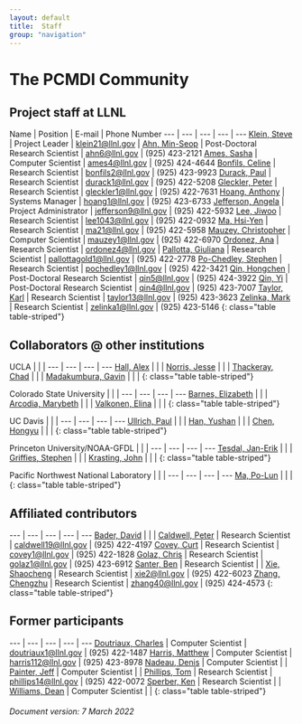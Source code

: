 ```yaml
---
layout: default
title:  Staff
group: "navigation"
---
```


# The PCMDI Community

## Project staff at LLNL

Name | Position | E-mail | Phone Number
--- | --- | --- | --- | ---
[Klein, Steve][klein] | Project Leader | klein21@llnl.gov |
[Ahn, Min-Seop][ahn] | Post-Doctoral Research Scientist | ahn6@llnl.gov | (925) 423-2121
[Ames, Sasha][ames] | Computer Scientist | ames4@llnl.gov | (925) 424-4644
[Bonfils, Celine][bonfils] | Research Scientist | bonfils2@llnl.gov | (925) 423-9923
[Durack, Paul][durack] | Research Scientist | durack1@llnl.gov | (925) 422-5208
[Gleckler, Peter][gleckler] | Research Scientist | gleckler1@llnl.gov | (925) 422-7631
[Hoang, Anthony][hoang] | Systems Manager | hoang1@llnl.gov | (925) 423-6733
[Jefferson, Angela][jefferson] | Project Administrator | jefferson9@llnl.gov | (925) 422-5932
[Lee, Jiwoo][lee] | Research Scientist | lee1043@llnl.gov | (925) 422-0932
[Ma, Hsi-Yen][ma] | Research Scientist | ma21@llnl.gov | (925) 422-5958
[Mauzey, Christopher][mauzey] | Computer Scientist | mauzey1@llnl.gov | (925) 422-6970
[Ordonez, Ana][ordonez] | Research Scientist | ordonez4@llnl.gov | 
[Pallotta, Giuliana][pallotta] | Research Scientist | pallottagold1@llnl.gov | (925) 422-2778
[Po-Chedley, Stephen][pochedley] | Research Scientist | pochedley1@llnl.gov | (925) 422-3421
[Qin, Hongchen][qin5] | Post-Doctoral Research Scientist | qin5@llnl.gov | (925) 424-3922
[Qin, Yi][qin4] | Post-Doctoral Research Scientist | qin4@llnl.gov | (925) 423-7007
[Taylor, Karl][taylor] | Research Scientist | taylor13@llnl.gov | (925) 423-3623
[Zelinka, Mark][zelinka] | Research Scientist | zelinka1@llnl.gov | (925) 423-5146
{: class="table table-striped"}

## Collaborators @ other institutions

UCLA |  |  |
--- | --- | --- | ---
[Hall, Alex][hall] | | |
[Norris, Jesse][norris] | | |
[Thackeray, Chad][thackeray] | | |
[Madakumbura, Gavin][madakumbura] | | |
{: class="table table-striped"}

Colorado State University |  |  |
--- | --- | --- | ---
[Barnes, Elizabeth][barnes] | | |
[Arcodia, Marybeth][arcodia] | | |
[Valkonen, Elina][valkonen] | | |
{: class="table table-striped"}

UC Davis |  |  |
--- | --- | --- | ---
[Ullrich, Paul][ullrich] | | |
[Han, Yushan][hany] | | |
[Chen, Hongyu][chenh] | | |
{: class="table table-striped"}

Princeton University/NOAA-GFDL |  |  |
--- | --- | --- | ---
[Tesdal, Jan-Erik][tesdal] | | |
[Griffies, Stephen][griffies] | | |
[Krasting, John][krasting] | | |
{: class="table table-striped"}

Pacific Northwest National Laboratory |  |  |
--- | --- | --- | ---
[Ma, Po-Lun][mapnnl] | | |
{: class="table table-striped"}

## Affiliated contributors

--- | --- | --- | --- | ---
[Bader, David][bader] | | |
[Caldwell, Peter][caldwell] | Research Scientist | caldwell19@llnl.gov | (925) 422-4197
[Covey, Curt][covey] | Research Scientist | covey1@llnl.gov | (925) 422-1828
[Golaz, Chris][golaz] | Research Scientist | golaz1@llnl.gov | (925) 423-6912
[Santer, Ben][santer] | Research Scientist | |
[Xie, Shaocheng][xie] | Research Scientist | xie2@llnl.gov | (925) 422-6023
[Zhang, Chengzhu][zhang40] | Research Scientist | zhang40@llnl.gov | (925) 424-4573
{: class="table table-striped"}

## Former participants

--- | --- | --- | --- | ---
[Doutriaux, Charles][doutriaux] | Computer Scientist | doutriaux1@llnl.gov | (925) 422-1487
[Harris, Matthew][harris] | Computer Scientist | harris112@llnl.gov | (925) 423-8978
[Nadeau, Denis][nadeau] | Computer Scientist | |
[Painter, Jeff][painter] | Computer Scientist | |
[Phillips, Tom][phillips] | Research Scientist | phillips14@llnl.gov | (925) 422-0072
[Sperber, Ken][sperber] | Research Scientist | |
[Williams, Dean][williams] | Computer Scientist	 | |
{: class="table table-striped"}

###### Document version: 7 March 2022

[ahn]: https://people.llnl.gov/ahn6
[ames]: {{site.baseurl}}/staff/ames
[bader]: https://people.llnl.gov/bader2
[bonfils]: {{site.baseurl}}/staff/bonfils
[caldwell]: {{site.baseurl}}/staff/caldwell
[covey]: {{site.baseurl}}/staff/covey
[doutriaux]: {{site.baseurl}}/staff/doutriaux
[durack]: {{site.baseurl}}/staff/durack
[golaz]: https://people.llnl.gov/golaz1
[gleckler]: {{site.baseurl}}/staff/gleckler
[harris]: {{site.baseurl}}/staff/harris
[hoang]: {{site.baseurl}}/staff/hoang
[klein]: https://people.llnl.gov/klein21
[lee]: https://people.llnl.gov/lee1043
[ma]: https://people.llnl.gov/ma21
[mauzey]: https://people.llnl.gov/mauzey1
[ordonez]: https://people.llnl.gov/ordonez4
[nadeau]: {{site.baseurl}}/staff/nadeau
[painter]: {{site.baseurl}}/staff/painter
[pallotta]: https://people.llnl.gov/pallottagold1
[phillips]: {{site.baseurl}}/staff/phillips
[pochedley]: https://people.llnl.gov/pochedley1
[qin5]: https://people.llnl.gov/qin5
[qin4]: https://people.llnl.gov/qin4
[santer]: {{site.baseurl}}/staff/santer
[sperber]: {{site.baseurl}}/staff/sperber
[taylor]: {{site.baseurl}}/staff/taylor
[williams]:{{site.baseurl}}/staff/williams
[jefferson]: {{site.baseurl}}/staff/jefferson
[xie]: {{site.baseurl}}/staff/Xie
[zelinka]: https://mzelinka.github.io
[zhang40]: https://people.llnl.gov/zhang40

[hall]: https://dept.atmos.ucla.edu/alexhall/people/alex-hall
[norris]: https://dept.atmos.ucla.edu/alexhall/people/jesse-norris
[thackeray]: https://dept.atmos.ucla.edu/alexhall/people/chad-thackeray
[madakumbura]: https://dept.atmos.ucla.edu/alexhall/people/gavin-dayanga

[barnes]: https://www.atmos.colostate.edu/people/faculty/barnes/
[arcodia]: https://sites.google.com/view/barnesgroup-csu/group
[valkonen]: https://sites.google.com/view/barnesgroup-csu/group

[ullrich]: https://climate.ucdavis.edu/people.php
[chenh]: https://climate.ucdavis.edu/people.php
[hany]: https://climate.ucdavis.edu/people.php

[tesdal]: https://aos.princeton.edu/people/jan-erik-tesdal
[griffies]: https://www.gfdl.noaa.gov/stephen-griffies-homepage/
[krasting]: https://www.gfdl.noaa.gov/john-krasting-homepage/

[mapnnl]: https://www.pnnl.gov/science/staff/staff_info.asp?staff_num=7579
